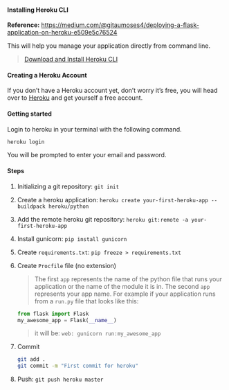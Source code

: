 #### Installing Heroku CLI


**Reference:** https://medium.com/@gitaumoses4/deploying-a-flask-application-on-heroku-e509e5c76524






This will help you manage your application directly from command line.


> [Download and Install Heroku CLI](https://devcenter.heroku.com/articles/heroku-cli)


#### Creating a Heroku Account


If you don’t have a Heroku account yet, don’t worry it’s free, you will head over to [Heroku](https://dashboard.heroku.com/login) and get yourself a free account.


#### Getting started


Login to heroku in your terminal with the following command.


```bash
heroku login
```


You will be prompted to enter your email and password.


#### Steps


1. Initializing a git repository: `git init`


2. Create a heroku application: `heroku create your-first-heroku-app --buildpack heroku/python`


3. Add the remote heroku git repository: `heroku git:remote -a your-first-heroku-app`


4. Install gunicorn: `pip install gunicorn`


5. Create `requirements.txt`: `pip freeze > requirements.txt`


6. Create `Procfile` file (no extension)


   > The first `app` represents the name of the python file that runs your application or the name of the module it is in. The second `app` represents your app name. For example if your application runs from a `run.py` file that looks like this:


   ```python
   from flask import Flask
   my_awesome_app = Flask(__name__)
   ```


   >  it will be: `web: gunicorn run:my_awesome_app`


7. Commit


   ```bash
   git add .
   git commit -m "First commit for heroku"
   ```


   


8. Push: `git push heroku master`
<!--stackedit_data:
eyJoaXN0b3J5IjpbLTEyNjk5NDk0NTZdfQ==
-->
